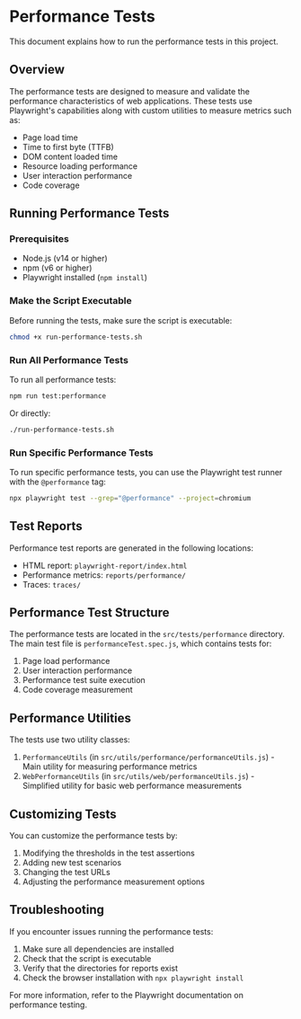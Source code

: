 # Performance Tests

This document explains how to run the performance tests in this project.

## Overview

The performance tests are designed to measure and validate the performance characteristics of web applications. These tests use Playwright's capabilities along with custom utilities to measure metrics such as:

- Page load time
- Time to first byte (TTFB)
- DOM content loaded time
- Resource loading performance
- User interaction performance
- Code coverage

## Running Performance Tests

### Prerequisites

- Node.js (v14 or higher)
- npm (v6 or higher)
- Playwright installed (`npm install`)

### Make the Script Executable

Before running the tests, make sure the script is executable:

```bash
chmod +x run-performance-tests.sh
```

### Run All Performance Tests

To run all performance tests:

```bash
npm run test:performance
```

Or directly:

```bash
./run-performance-tests.sh
```

### Run Specific Performance Tests

To run specific performance tests, you can use the Playwright test runner with the `@performance` tag:

```bash
npx playwright test --grep="@performance" --project=chromium
```

## Test Reports

Performance test reports are generated in the following locations:

- HTML report: `playwright-report/index.html`
- Performance metrics: `reports/performance/`
- Traces: `traces/`

## Performance Test Structure

The performance tests are located in the `src/tests/performance` directory. The main test file is `performanceTest.spec.js`, which contains tests for:

1. Page load performance
2. User interaction performance
3. Performance test suite execution
4. Code coverage measurement

## Performance Utilities

The tests use two utility classes:

1. `PerformanceUtils` (in `src/utils/performance/performanceUtils.js`) - Main utility for measuring performance metrics
2. `WebPerformanceUtils` (in `src/utils/web/performanceUtils.js`) - Simplified utility for basic web performance measurements

## Customizing Tests

You can customize the performance tests by:

1. Modifying the thresholds in the test assertions
2. Adding new test scenarios
3. Changing the test URLs
4. Adjusting the performance measurement options

## Troubleshooting

If you encounter issues running the performance tests:

1. Make sure all dependencies are installed
2. Check that the script is executable
3. Verify that the directories for reports exist
4. Check the browser installation with `npx playwright install`

For more information, refer to the Playwright documentation on performance testing.
